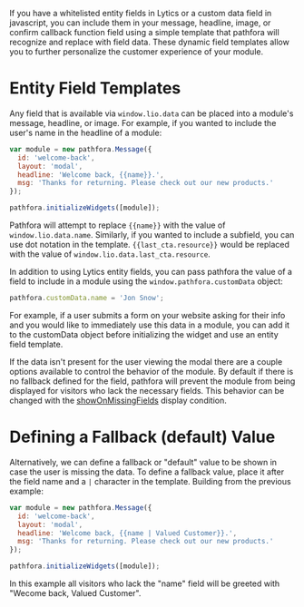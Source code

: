 If you have a whitelisted entity fields in Lytics or a custom data field in javascript, you can include them in your message, headline, image, or confirm callback function field using a simple template that pathfora will recognize and replace with field data. These dynamic field templates allow you to further personalize the customer experience of your module.

# Entity Field Templates

Any field that is available via `window.lio.data` can be placed into a module's message, headline, or image. For example, if you wanted to include the user's name in the headline of a module:

```javascript
var module = new pathfora.Message({
  id: 'welcome-back',
  layout: 'modal',
  headline: 'Welcome back, {{name}}.',
  msg: 'Thanks for returning. Please check out our new products.'
});

pathfora.initializeWidgets([module]);
```

Pathfora will attempt to replace `{{name}}` with the value of `window.lio.data.name`. Similarly, if you wanted to include a subfield, you can use dot notation in the template. `{{last_cta.resource}}` would be replaced with the value of `window.lio.data.last_cta.resource`.

In addition to using Lytics entity fields, you can pass pathfora the value of a field to include in a module using the `window.pathfora.customData` object: 

```javascript
pathfora.customData.name = 'Jon Snow';
```

For example, if a user submits a form on your website asking for their info and you would like to immediately use this data in a module, you can add it to the customData object before initializing the widget and use an entity field template.

If the data isn't present for the user viewing the modal there are a couple options available to control the behavior of the module. By default if there is no fallback defined for the field, pathfora will prevent the module from being displayed for visitors who lack the necessary fields. This behavior can be changed with the [showOnMissingFields](/display_conditions#showonmissingfields) display condition.

# Defining a Fallback (default) Value

Alternatively, we can define a fallback or "default" value to be shown in case the user is missing the data. To define a fallback value, place it after the field name and a `|` character in the template. Building from the previous example:

```javascript
var module = new pathfora.Message({
  id: 'welcome-back',
  layout: 'modal',
  headline: 'Welcome back, {{name | Valued Customer}}.',
  msg: 'Thanks for returning. Please check out our new products.'
});

pathfora.initializeWidgets([module]);
```

In this example all visitors who lack the "name" field will be greeted with "Wecome back, Valued Customer".
